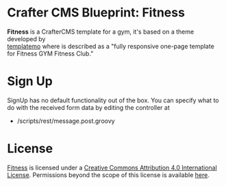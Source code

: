 # Crafter CMS Blueprint: Fitness

**Fitness** is a CrafterCMS template for a gym, it's based on a theme developed by  
 [templatemo](http://www.templatemo.com/tm-487-fitness) where is described as a  "fully responsive one-page template for Fitness GYM Fitness Club."
 
# Sign Up
SignUp has no default functionality out of the box. You can specify what to do with the received form data by editing the controller at
  
  - /scripts/rest/message.post.groovy

# License
[Fitness](http://www.templatemo.com/tm-487-fitness) is licensed under a [Creative Commons Attribution 4.0 International License](http://creativecommons.org/licenses/by/4.0/). Permissions beyond the scope of this license is available [here](http://www.templatemo.com/contact).
